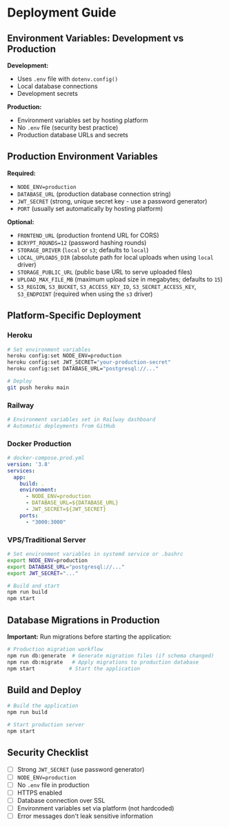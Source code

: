 # Deployment Guide

## Environment Variables: Development vs Production

**Development:**
- Uses `.env` file with `dotenv.config()`
- Local database connections
- Development secrets

**Production:**
- Environment variables set by hosting platform
- No `.env` file (security best practice)
- Production database URLs and secrets

## Production Environment Variables

**Required:**
- `NODE_ENV=production`
- `DATABASE_URL` (production database connection string)
- `JWT_SECRET` (strong, unique secret key - use a password generator)
- `PORT` (usually set automatically by hosting platform)

**Optional:**
- `FRONTEND_URL` (production frontend URL for CORS)
- `BCRYPT_ROUNDS=12` (password hashing rounds)
- `STORAGE_DRIVER` (`local` or `s3`; defaults to `local`)
- `LOCAL_UPLOADS_DIR` (absolute path for local uploads when using `local` driver)
- `STORAGE_PUBLIC_URL` (public base URL to serve uploaded files)
- `UPLOAD_MAX_FILE_MB` (maximum upload size in megabytes; defaults to `15`)
- `S3_REGION`, `S3_BUCKET`, `S3_ACCESS_KEY_ID`, `S3_SECRET_ACCESS_KEY`, `S3_ENDPOINT` (required when using the `s3` driver)

## Platform-Specific Deployment

### Heroku
```bash
# Set environment variables
heroku config:set NODE_ENV=production
heroku config:set JWT_SECRET="your-production-secret"
heroku config:set DATABASE_URL="postgresql://..."

# Deploy
git push heroku main
```

### Railway
```bash
# Environment variables set in Railway dashboard
# Automatic deployments from GitHub
```

### Docker Production
```yaml
# docker-compose.prod.yml
version: '3.8'
services:
  app:
    build: .
    environment:
      - NODE_ENV=production
      - DATABASE_URL=${DATABASE_URL}
      - JWT_SECRET=${JWT_SECRET}
    ports:
      - "3000:3000"
```

### VPS/Traditional Server
```bash
# Set environment variables in systemd service or .bashrc
export NODE_ENV=production
export DATABASE_URL="postgresql://..."
export JWT_SECRET="..."

# Build and start
npm run build
npm start
```

## Database Migrations in Production

**Important:** Run migrations before starting the application:

```bash
# Production migration workflow
npm run db:generate  # Generate migration files (if schema changed)
npm run db:migrate   # Apply migrations to production database
npm start           # Start the application
```

## Build and Deploy

```bash
# Build the application
npm run build

# Start production server
npm start
```

## Security Checklist

- [ ] Strong `JWT_SECRET` (use password generator)
- [ ] `NODE_ENV=production`
- [ ] No `.env` file in production
- [ ] HTTPS enabled
- [ ] Database connection over SSL
- [ ] Environment variables set via platform (not hardcoded)
- [ ] Error messages don't leak sensitive information